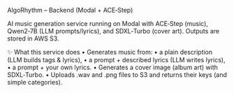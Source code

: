 AlgoRhythm – Backend (Modal + ACE‑Step)

AI music generation service running on Modal with ACE‑Step (music), Qwen2‑7B (LLM prompts/lyrics), and SDXL‑Turbo (cover art). Outputs are stored in AWS S3.

✨ What this service does
	•	Generates music from:
	•	a plain description (LLM builds tags & lyrics),
	•	a prompt + described lyrics (LLM writes lyrics),
	•	a prompt + your own lyrics.
	•	Generates a cover image (album art) with SDXL‑Turbo.
	•	Uploads .wav and .png files to S3 and returns their keys (and simple categories).
